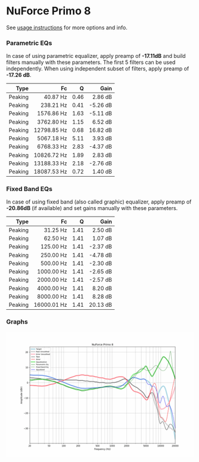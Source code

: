 # NuForce Primo 8
See [usage instructions](https://github.com/jaakkopasanen/AutoEq#usage) for more options and info.

### Parametric EQs
In case of using parametric equalizer, apply preamp of **-17.11dB** and build filters manually
with these parameters. The first 5 filters can be used independently.
When using independent subset of filters, apply preamp of **-17.26 dB**.

| Type    | Fc          |    Q | Gain     |
|--------:|------------:|-----:|---------:|
| Peaking | 40.87 Hz    | 0.46 | 2.86 dB  |
| Peaking | 238.21 Hz   | 0.41 | -5.26 dB |
| Peaking | 1576.86 Hz  | 1.63 | -5.11 dB |
| Peaking | 3762.80 Hz  | 1.15 | 6.52 dB  |
| Peaking | 12798.85 Hz | 0.68 | 16.82 dB |
| Peaking | 5067.18 Hz  | 5.11 | 3.93 dB  |
| Peaking | 6768.33 Hz  | 2.83 | -4.37 dB |
| Peaking | 10826.72 Hz | 1.89 | 2.83 dB  |
| Peaking | 13188.33 Hz | 2.18 | -2.76 dB |
| Peaking | 18087.53 Hz | 0.72 | 1.40 dB  |

### Fixed Band EQs
In case of using fixed band (also called graphic) equalizer, apply preamp of **-20.86dB**
(if available) and set gains manually with these parameters.

| Type    | Fc          |    Q | Gain     |
|--------:|------------:|-----:|---------:|
| Peaking | 31.25 Hz    | 1.41 | 2.50 dB  |
| Peaking | 62.50 Hz    | 1.41 | 1.07 dB  |
| Peaking | 125.00 Hz   | 1.41 | -2.37 dB |
| Peaking | 250.00 Hz   | 1.41 | -4.78 dB |
| Peaking | 500.00 Hz   | 1.41 | -2.30 dB |
| Peaking | 1000.00 Hz  | 1.41 | -2.65 dB |
| Peaking | 2000.00 Hz  | 1.41 | -2.57 dB |
| Peaking | 4000.00 Hz  | 1.41 | 8.20 dB  |
| Peaking | 8000.00 Hz  | 1.41 | 8.28 dB  |
| Peaking | 16000.01 Hz | 1.41 | 20.13 dB |

### Graphs
![](./NuForce%20Primo%208.png)